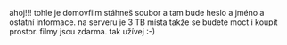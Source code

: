 ahoj!!! tohle je domovfilm stáhneš soubor a tam bude heslo a jméno a ostatní informace. na serveru je 3 TB místa takže se budete moct i koupit prostor. filmy jsou zdarma. tak užívej :-)
